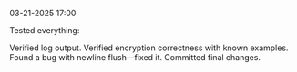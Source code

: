 03-21-2025 17:00

Tested everything:

Verified log output.
Verified encryption correctness with known examples.
Found a bug with newline flush—fixed it.
Committed final changes.
